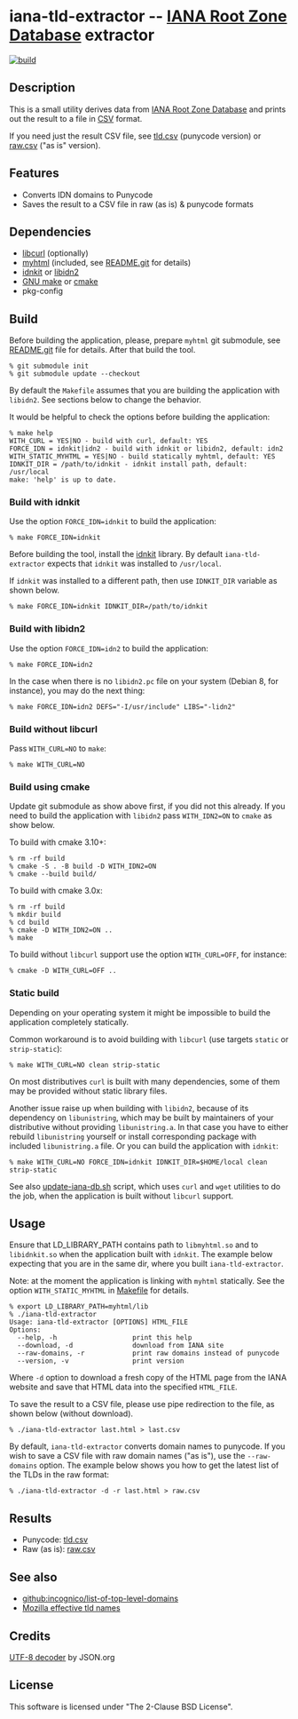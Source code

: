 # iana-tld-extractor -- [IANA Root Zone Database][1] extractor

[![build](https://github.com/gh0stwizard/iana-tld-extractor/actions/workflows/main.yml/badge.svg)](https://github.com/gh0stwizard/iana-tld-extractor/actions/workflows/main.yml)

## Description

This is a small utility derives data from [IANA Root Zone Database][1]
and prints out the result to a file in [CSV][5] format.

If you need just the result CSV file, see [tld.csv][7] (punycode version)
or [raw.csv][13] ("as is" version).


## Features

* Converts IDN domains to Punycode
* Saves the result to a CSV file in raw (as is) & punycode formats


## Dependencies

* [libcurl][2] (optionally)
* [myhtml][3] (included, see [README.git][9] for details)
* [idnkit][4] or [libidn2][12]
* [GNU make][6] or [cmake][14]
* pkg-config


## Build

Before building the application, please, prepare `myhtml`
git submodule, see [README.git][9] file for details.
After that build the tool.

```
% git submodule init
% git submodule update --checkout
```

By default the `Makefile` assumes that you are building
the application with `libidn2`. See sections below to change
the behavior.

It would be helpful to check the options before building
the application:

```
% make help
WITH_CURL = YES|NO - build with curl, default: YES
FORCE_IDN = idnkit|idn2 - build with idnkit or libidn2, default: idn2
WITH_STATIC_MYHTML = YES|NO - build statically myhtml, default: YES
IDNKIT_DIR = /path/to/idnkit - idnkit install path, default: /usr/local
make: 'help' is up to date.
```


### Build with idnkit

Use the option `FORCE_IDN=idnkit` to build the application:

```
% make FORCE_IDN=idnkit
```

Before building the tool, install the [idnkit][4] library.
By default `iana-tld-extractor` expects that `idnkit` was
installed to `/usr/local`.

If `idnkit` was installed to a different path, then use
`IDNKIT_DIR` variable as shown below.

```
% make FORCE_IDN=idnkit IDNKIT_DIR=/path/to/idnkit
```


### Build with libidn2

Use the option `FORCE_IDN=idn2` to build the application:

```
% make FORCE_IDN=idn2
```

In the case when there is no `libidn2.pc` file on your system
(Debian 8, for instance), you may do the next thing:

```
% make FORCE_IDN=idn2 DEFS="-I/usr/include" LIBS="-lidn2"
```


### Build without libcurl

Pass `WITH_CURL=NO` to `make`:

```
% make WITH_CURL=NO
```


### Build using cmake

Update git submodule as show above first, if you did not this already.
If you need to build the application with `libidn2` pass `WITH_IDN2=ON`
to `cmake` as show below.

To build with cmake 3.10+:

```
% rm -rf build
% cmake -S . -B build -D WITH_IDN2=ON
% cmake --build build/
```

To build with cmake 3.0x:

```
% rm -rf build
% mkdir build
% cd build
% cmake -D WITH_IDN2=ON ..
% make
```

To build without `libcurl` support use the option `WITH_CURL=OFF`,
for instance:

```
% cmake -D WITH_CURL=OFF ..
```


### Static build

Depending on your operating system it might be impossible to
build the application completely statically.

Common workaround is to avoid building with `libcurl`
(use targets `static` or `strip-static`):

```
% make WITH_CURL=NO clean strip-static
```

On most distributives `curl` is built with many dependencies,
some of them may be provided without static library files.

Another issue raise up when building with `libidn2`, because
of its dependency on `libunistring`, which may be built
by maintainers of your distributive without providing
`libunistring.a`. In that case you have to either rebuild
`libunistring` yourself or install corresponding package
with included `libunistring.a` file. Or you can build
the application with `idnkit`:

```
% make WITH_CURL=NO FORCE_IDN=idnkit IDNKIT_DIR=$HOME/local clean strip-static
```

See also [update-iana-db.sh](/misc/update-iana-db.sh) script,
which uses `curl` and `wget` utilities to do the job, when
the application is built without `libcurl` support.


## Usage

Ensure that LD_LIBRARY_PATH contains path to `libmyhtml.so`
and to `libidnkit.so` when the application built with `idnkit`.
The example below expecting that you are in the same dir,
where you built `iana-tld-extractor`.

Note: at the moment the application is linking with `myhtml`
statically. See the option `WITH_STATIC_MYHTML` in
[Makefile](/Makefile) for details.

```
% export LD_LIBRARY_PATH=myhtml/lib
% ./iana-tld-extractor
Usage: iana-tld-extractor [OPTIONS] HTML_FILE
Options:
  --help, -h                   print this help
  --download, -d               download from IANA site
  --raw-domains, -r            print raw domains instead of punycode
  --version, -v                print version
```

Where `-d` option to download a fresh copy of the HTML page
from the IANA website and save that HTML data into
the specified `HTML_FILE`.

To save the result to a CSV file, please use pipe redirection
to the file, as shown below (without download).

```
% ./iana-tld-extractor last.html > last.csv
```

By default, `iana-tld-extractor` converts domain names to punycode.
If you wish to save a CSV file with raw domain names ("as is"), use
the `--raw-domains` option. The example below shows you how to get
the latest list of the TLDs in the raw format:

```
% ./iana-tld-extractor -d -r last.html > raw.csv
```


## Results

* Punycode: [tld.csv][7]
* Raw (as is): [raw.csv][13]


## See also

* [github:incognico/list-of-top-level-domains][10]
* [Mozilla effective tld names][11]


## Credits

[UTF-8 decoder][8] by JSON.org


## License

This software is licensed under "The 2-Clause BSD License".


[1]: https://www.iana.org/domains/root/db
[2]: https://curl.haxx.se/
[3]: https://github.com/lexborisov/myhtml
[4]: https://jprs.co.jp/idn/index-e.html
[5]: https://en.wikipedia.org/wiki/Comma-separated_values
[6]: https://www.gnu.org/software/make/
[7]: /tld.csv
[8]: http://www.json.org/JSON_checker/
[9]: /README.git
[10]: https://github.com/incognico/list-of-top-level-domains
[11]: http://mxr.mozilla.org/mozilla-central/source/netwerk/dns/effective_tld_names.dat?raw=1
[12]: https://gitlab.com/libidn/libidn2
[13]: /raw.csv
[14]: https://cmake.org/
